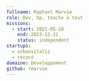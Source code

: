 ```yaml
---
fullname: Raphael Marvie
role: Dev, Op, touche à tout
missions:
  - start: 2021-05-10
    end: 2023-12-31
    status: independent
startups:
  - urbanvitaliz
  - recoco
domaine: Développement
github: rmarvie
---
```


